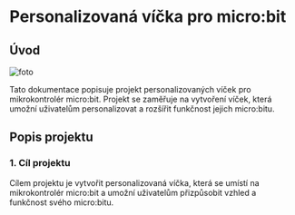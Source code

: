 # Personalizovaná víčka pro micro:bit

## Úvod
![foto]([https://media.discordapp.net/attachments/682313966956838915/1115557696930852884/vickaa.jpg?width=655&height=585](https://github.com/pslib-cz/2022-p2a-mme-pppp-JanHousa/blob/main/sldprt%20realizace/minecraft/minecraft.jpg?raw=true))

Tato dokumentace popisuje projekt personalizovaných víček pro mikrokontrolér micro:bit. Projekt se zaměřuje na vytvoření víček, která umožní uživatelům personalizovat a rozšířit funkčnost jejich micro:bitu.

## Popis projektu

### 1. Cíl projektu
Cílem projektu je vytvořit personalizovaná víčka, která se umístí na mikrokontrolér micro:bit a umožní uživatelům přizpůsobit vzhled a funkčnost svého micro:bitu.
